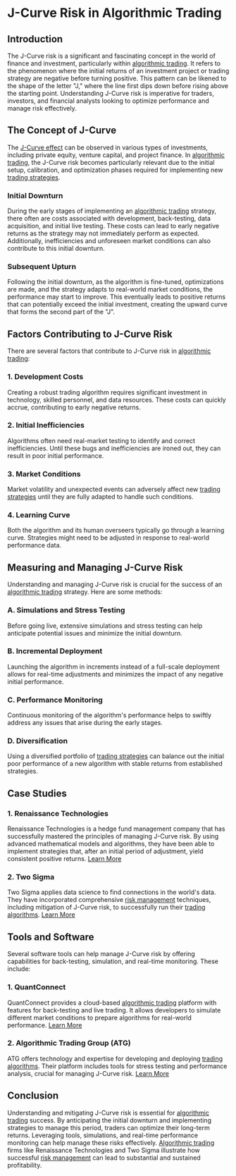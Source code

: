 # J-Curve Risk in Algorithmic Trading

## Introduction
The J-Curve risk is a significant and fascinating concept in the world of finance and investment, particularly within [algorithmic trading](../a/algorithmic_trading.md). It refers to the phenomenon where the initial returns of an investment project or trading strategy are negative before turning positive. This pattern can be likened to the shape of the letter "J," where the line first dips down before rising above the starting point. Understanding J-Curve risk is imperative for traders, investors, and financial analysts looking to optimize performance and manage risk effectively.

## The Concept of J-Curve
The [J-Curve effect](../j/j-curve_effect.md) can be observed in various types of investments, including private equity, venture capital, and project finance. In [algorithmic trading](../a/algorithmic_trading.md), the J-Curve risk becomes particularly relevant due to the initial setup, calibration, and optimization phases required for implementing new [trading strategies](../t/trading_strategies.md).

### Initial Downturn
During the early stages of implementing an [algorithmic trading](../a/algorithmic_trading.md) strategy, there often are costs associated with development, back-testing, data acquisition, and initial live testing. These costs can lead to early negative returns as the strategy may not immediately perform as expected. Additionally, inefficiencies and unforeseen market conditions can also contribute to this initial downturn.

### Subsequent Upturn
Following the initial downturn, as the algorithm is fine-tuned, optimizations are made, and the strategy adapts to real-world market conditions, the performance may start to improve. This eventually leads to positive returns that can potentially exceed the initial investment, creating the upward curve that forms the second part of the "J".

## Factors Contributing to J-Curve Risk
There are several factors that contribute to J-Curve risk in [algorithmic trading](../a/algorithmic_trading.md):

### 1. Development Costs
Creating a robust trading algorithm requires significant investment in technology, skilled personnel, and data resources. These costs can quickly accrue, contributing to early negative returns.

### 2. Initial Inefficiencies
Algorithms often need real-market testing to identify and correct inefficiencies. Until these bugs and inefficiencies are ironed out, they can result in poor initial performance.

### 3. Market Conditions
Market volatility and unexpected events can adversely affect new [trading strategies](../t/trading_strategies.md) until they are fully adapted to handle such conditions.

### 4. Learning Curve
Both the algorithm and its human overseers typically go through a learning curve. Strategies might need to be adjusted in response to real-world performance data.

## Measuring and Managing J-Curve Risk
Understanding and managing J-Curve risk is crucial for the success of an [algorithmic trading](../a/algorithmic_trading.md) strategy. Here are some methods:

### A. Simulations and Stress Testing
Before going live, extensive simulations and stress testing can help anticipate potential issues and minimize the initial downturn.

### B. Incremental Deployment
Launching the algorithm in increments instead of a full-scale deployment allows for real-time adjustments and minimizes the impact of any negative initial performance.

### C. Performance Monitoring
Continuous monitoring of the algorithm's performance helps to swiftly address any issues that arise during the early stages.

### D. Diversification
Using a diversified portfolio of [trading strategies](../t/trading_strategies.md) can balance out the initial poor performance of a new algorithm with stable returns from established strategies.

## Case Studies
### 1. Renaissance Technologies
Renaissance Technologies is a hedge fund management company that has successfully mastered the principles of managing J-Curve risk. By using advanced mathematical models and algorithms, they have been able to implement strategies that, after an initial period of adjustment, yield consistent positive returns.
[Learn More](https://www.rentec.com/)

### 2. Two Sigma
Two Sigma applies data science to find connections in the world's data. They have incorporated comprehensive [risk management](../r/risk_management.md) techniques, including mitigation of J-Curve risk, to successfully run their [trading algorithms](../t/trading_algorithms.md).
[Learn More](https://www.twosigma.com/)

## Tools and Software
Several software tools can help manage J-Curve risk by offering capabilities for back-testing, simulation, and real-time monitoring. These include:

### 1. QuantConnect
QuantConnect provides a cloud-based [algorithmic trading](../a/algorithmic_trading.md) platform with features for back-testing and live trading. It allows developers to simulate different market conditions to prepare algorithms for real-world performance.
[Learn More](https://www.quantconnect.com/)

### 2. Algorithmic Trading Group (ATG)
ATG offers technology and expertise for developing and deploying [trading algorithms](../t/trading_algorithms.md). Their platform includes tools for stress testing and performance analysis, crucial for managing J-Curve risk.
[Learn More](https://atgforex.com/)

## Conclusion
Understanding and mitigating J-Curve risk is essential for [algorithmic trading](../a/algorithmic_trading.md) success. By anticipating the initial downturn and implementing strategies to manage this period, traders can optimize their long-term returns. Leveraging tools, simulations, and real-time performance monitoring can help manage these risks effectively. [Algorithmic trading](../a/algorithmic_trading.md) firms like Renaissance Technologies and Two Sigma illustrate how successful [risk management](../r/risk_management.md) can lead to substantial and sustained profitability.
